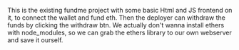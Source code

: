 This is the existing fundme project with some basic Html and JS frontend on it, to connect the wallet and fund eth. Then the deployer can withdraw the funds by clicking the withdraw btn.
We actually don't wanna install ethers with node_modules, so we can grab the ethers library to our own webserver and save it ourself.
